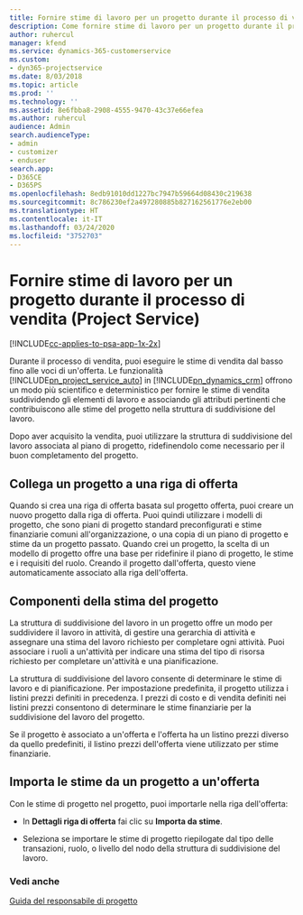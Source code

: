 ```yaml
---
title: Fornire stime di lavoro per un progetto durante il processo di vendita
description: Come fornire stime di lavoro per un progetto durante il processo di vendita in Project Service
author: ruhercul
manager: kfend
ms.service: dynamics-365-customerservice
ms.custom:
- dyn365-projectservice
ms.date: 8/03/2018
ms.topic: article
ms.prod: ''
ms.technology: ''
ms.assetid: 8e6fbba8-2908-4555-9470-43c37e66efea
ms.author: ruhercul
audience: Admin
search.audienceType:
- admin
- customizer
- enduser
search.app:
- D365CE
- D365PS
ms.openlocfilehash: 8edb91010dd1227bc7947b59664d08430c219638
ms.sourcegitcommit: 8c786230ef2a497280885b827162561776e2eb00
ms.translationtype: HT
ms.contentlocale: it-IT
ms.lasthandoff: 03/24/2020
ms.locfileid: "3752703"
---
```

# <a name="provide-work-estimates-for-a-project-during-the-sales-process-project-service"></a>Fornire stime di lavoro per un progetto durante il processo di vendita (Project Service)

[!INCLUDE[cc-applies-to-psa-app-1x-2x](../includes/cc-applies-to-psa-app-1x-2x.md)]

Durante il processo di vendita, puoi eseguire le stime di vendita dal basso fino alle voci di un'offerta. Le funzionalità [!INCLUDE[pn_project_service_auto](../includes/pn-project-service-auto.md)] in [!INCLUDE[pn_dynamics_crm](../includes/pn-dynamics-crm.md)] offrono un modo più scientifico e deterministico per fornire le stime di vendita suddividendo gli elementi di lavoro e associando gli attributi pertinenti che contribuiscono alle stime del progetto nella struttura di suddivisione del lavoro.  
  
 Dopo aver acquisito la vendita, puoi utilizzare la struttura di suddivisione del lavoro associata al piano di progetto, ridefinendolo come necessario per il buon completamento del progetto.  
  
## <a name="link-a-project-to-a-quote-line"></a>Collega un progetto a una riga di offerta  
 Quando si crea una riga di offerta basata sul progetto offerta, puoi creare un nuovo progetto dalla riga di offerta. Puoi quindi utilizzare i modelli di progetto, che sono piani di progetto standard preconfigurati e stime finanziarie comuni all'organizzazione, o una copia di un piano di progetto e stime da un progetto passato. Quando crei un progetto, la scelta di un modello di progetto offre una base per ridefinire il piano di progetto, le stime e i requisiti del ruolo. Creando il progetto dall'offerta, questo viene automaticamente associato alla riga dell'offerta.  
  
## <a name="project-estimate-components"></a>Componenti della stima del progetto  
 La struttura di suddivisione del lavoro in un progetto offre un modo per suddividere il lavoro in attività, di gestire una gerarchia di attività e assegnare una stima del lavoro richiesto per completare ogni attività. Puoi associare i ruoli a un'attività per indicare una stima del tipo di risorsa richiesto per completare un'attività e una pianificazione.  
  
 La struttura di suddivisione del lavoro consente di determinare le stime di lavoro e di pianificazione. Per impostazione predefinita, il progetto utilizza i listini prezzi definiti in precedenza. I prezzi di costo e di vendita definiti nei listini prezzi consentono di determinare le stime finanziarie per la suddivisione del lavoro del progetto.  
  
 Se il progetto è associato a un'offerta e l'offerta ha un listino prezzi diverso da quello predefiniti, il listino prezzi dell'offerta viene utilizzato per stime finanziarie.  
  
## <a name="import-estimates-from-a-project-into-a-quote"></a>Importa le stime da un progetto a un'offerta  
 Con le stime di progetto nel progetto, puoi importarle nella riga dell'offerta:  
  
-   In **Dettagli riga di offerta** fai clic su **Importa da stime**. 

-   Seleziona se importare le stime di progetto riepilogate dal tipo delle transazioni, ruolo, o livello del nodo della struttura di suddivisione del lavoro.  
  
### <a name="see-also"></a>Vedi anche  
 [Guida del responsabile di progetto](../project-service/project-manager-guide.md)
